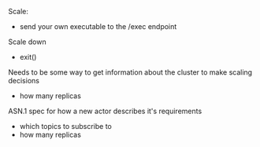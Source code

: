 Scale:
- send your own executable to the /exec endpoint

Scale down
- exit()

Needs to be some way to get information about the cluster to make scaling decisions
- how many replicas

ASN.1 spec for how a new actor describes it's requirements
- which topics to subscribe to
- how many replicas